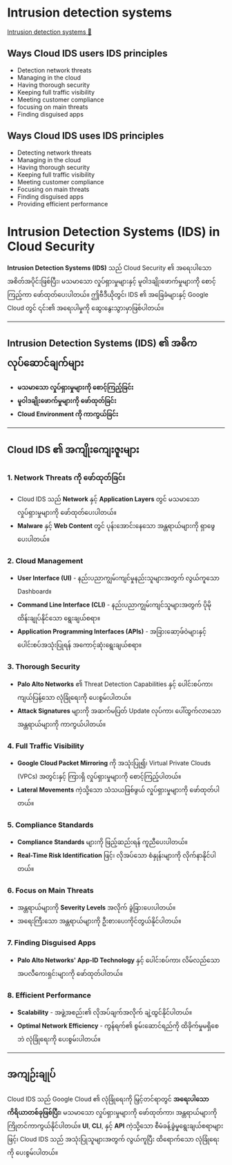 # Intrusion detection systems

[Intrusion detection systems 🔗](https://www.coursera.org/learn/detect-respond-and-recover-from-cloud-cybersecurity-attacks/lecture/pQNOM/intrusion-detection-systems)

## Ways Cloud IDS users IDS principles

- Detection network threats
- Managing in the cloud
- Having thorough security
- Keeping full traffic visibility
- Meeting customer compliance
- focusing on main threats
- Finding disguised apps

## Ways Cloud IDS uses IDS principles

- Detecting network threats
- Managing in the cloud
- Having thorough security
- Keeping full traffic visibility
- Meeting customer compliance
- Focusing on main threats
- Finding disguised apps
- Providing efficient performance

# Intrusion Detection Systems (IDS) in Cloud Security

**Intrusion Detection Systems (IDS)** သည် Cloud Security ၏ အရေးပါသော အစိတ်အပိုင်းဖြစ်ပြီး၊ မသမာသော လှုပ်ရှားမှုများနှင့် မူဝါဒချိုးဖောက်မှုများကို စောင့်ကြည့်ကာ ဖော်ထုတ်ပေးပါတယ်။ ဤဗီဒီယိုတွင်၊ IDS ၏ အခြေခံများနှင့် Google Cloud တွင် ၎င်း၏ အရေးပါမှုကို ဆွေးနွေးသွားမှာဖြစ်ပါတယ်။

---

## **Intrusion Detection Systems (IDS) ၏ အဓိကလုပ်ဆောင်ချက်များ**

- **မသမာသော လှုပ်ရှားမှုများကို စောင့်ကြည့်ခြင်း**
- **မူဝါဒချိုးဖောက်မှုများကို ဖော်ထုတ်ခြင်း**
- **Cloud Environment ကို ကာကွယ်ခြင်း**

---

## **Cloud IDS ၏ အကျိုးကျေးဇူးများ**

### 1. **Network Threats ကို ဖော်ထုတ်ခြင်း**

- Cloud IDS သည် **Network** နှင့် **Application Layers** တွင် မသမာသော လှုပ်ရှားမှုများကို ဖော်ထုတ်ပေးပါတယ်။
- **Malware** နှင့် **Web Content** တွင် ပုန်းအောင်းနေသော အန္တရာယ်များကို ရှာဖွေပေးပါတယ်။

### 2. **Cloud Management**

- **User Interface (UI)** - နည်းပညာကျွမ်းကျင်မှုနည်းသူများအတွက် လွယ်ကူသော Dashboard။
- **Command Line Interface (CLI)** - နည်းပညာကျွမ်းကျင်သူများအတွက် ပိုမိုထိန်းချုပ်နိုင်သော ရွေးချယ်စရာ။
- **Application Programming Interfaces (APIs)** - အခြားဆော့ဖ်ဝဲများနှင့် ပေါင်းစပ်အသုံးပြုရန် အကောင့်ဆုံးရွေးချယ်စရာ။

### 3. **Thorough Security**

- **Palo Alto Networks** ၏ Threat Detection Capabilities နှင့် ပေါင်းစပ်ကာ၊ ကျယ်ပြန့်သော လုံခြုံရေးကို ပေးစွမ်းပါတယ်။
- **Attack Signatures** များကို အဆက်မပြတ် Update လုပ်ကာ၊ ပေါ်ထွက်လာသော အန္တရာယ်များကို ကာကွယ်ပါတယ်။

### 4. **Full Traffic Visibility**

- **Google Cloud Packet Mirroring** ကို အသုံးပြု၍၊ Virtual Private Clouds (VPCs) အတွင်းနှင့် ကြားရှိ လှုပ်ရှားမှုများကို စောင့်ကြည့်ပါတယ်။
- **Lateral Movements** ကဲ့သို့သော သံသယဖြစ်ဖွယ် လှုပ်ရှားမှုများကို ဖော်ထုတ်ပါတယ်။

### 5. **Compliance Standards**

- **Compliance Standards** များကို ဖြည့်ဆည်းရန် ကူညီပေးပါတယ်။
- **Real-Time Risk Identification** ဖြင့်၊ လိုအပ်သော စံနှုန်းများကို လိုက်နာနိုင်ပါတယ်။

### 6. **Focus on Main Threats**

- အန္တရာယ်များကို **Severity Levels** အလိုက် ခွဲခြားပေးပါတယ်။
- အရေးကြီးသော အန္တရာယ်များကို ဦးစားပေးကိုင်တွယ်နိုင်ပါတယ်။

### 7. **Finding Disguised Apps**

- **Palo Alto Networks' App-ID Technology** နှင့် ပေါင်းစပ်ကာ၊ လိမ်လည်သော အပလီကေးရှင်းများကို ဖော်ထုတ်ပါတယ်။

### 8. **Efficient Performance**

- **Scalability** - အဖွဲ့အစည်း၏ လိုအပ်ချက်အလိုက် ချဲ့ထွင်နိုင်ပါတယ်။
- **Optimal Network Efficiency** - ကွန်ရက်၏ စွမ်းဆောင်ရည်ကို ထိခိုက်မှုမရှိစေဘဲ လုံခြုံရေးကို ပေးစွမ်းပါတယ်။

---

## **အကျဉ်းချုပ်**

Cloud IDS သည် Google Cloud ၏ လုံခြုံရေးကို မြှင့်တင်ရာတွင် **အရေးပါသော ကိရိယာတစ်ခုဖြစ်ပြီး**၊ မသမာသော လှုပ်ရှားမှုများကို ဖော်ထုတ်ကာ၊ အန္တရာယ်များကို ကြိုတင်ကာကွယ်နိုင်ပါတယ်။ **UI**, **CLI**, နှင့် **API** ကဲ့သို့သော စီမံခန့်ခွဲမှုရွေးချယ်စရာများဖြင့်၊ Cloud IDS သည် အသုံးပြုသူများအတွက် လွယ်ကူပြီး ထိရောက်သော လုံခြုံရေးကို ပေးစွမ်းပါတယ်။
